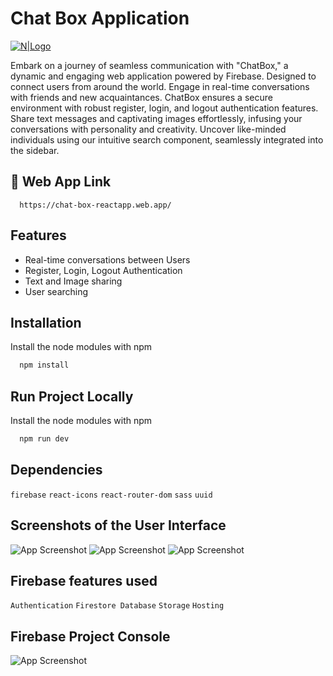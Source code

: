 # Chat Box Application

[![N|Logo](https://res.cloudinary.com/dqab7rimk/image/upload/v1692948276/codepen/chatbox-readme_ehtwhc.png)](https://chat-box-reactapp.web.app/)

Embark on a journey of seamless communication with "ChatBox," a dynamic and engaging web application powered by Firebase. Designed to connect users from around the world. Engage in real-time conversations with friends and new acquaintances. ChatBox ensures a secure environment with robust register, login, and logout authentication features. Share text messages and captivating images effortlessly, infusing your conversations with personality and creativity. Uncover like-minded individuals using our intuitive search component, seamlessly integrated into the sidebar.

## 🔗 Web App Link
```
  https://chat-box-reactapp.web.app/
```

## Features

- Real-time conversations between Users
- Register, Login, Logout Authentication
- Text and Image sharing
- User searching

## Installation
Install the node modules with npm
```bash
  npm install
```

## Run Project Locally
Install the node modules with npm
```bash
  npm run dev
```
## Dependencies

`firebase`
`react-icons`
`react-router-dom`
`sass`
`uuid`
## Screenshots of the User Interface

![App Screenshot](https://res.cloudinary.com/dqab7rimk/image/upload/v1692948884/codepen/chatbox2_jrlwci.jpg)
![App Screenshot](https://res.cloudinary.com/dqab7rimk/image/upload/v1692948884/codepen/chatbox1_mj3jc5.jpg)
![App Screenshot](https://res.cloudinary.com/dqab7rimk/image/upload/v1692948883/codepen/chatbox3_ien29w.jpg)


## Firebase features used

`Authentication`
`Firestore Database`
`Storage`
`Hosting`

## Firebase Project Console

![App Screenshot](https://res.cloudinary.com/dqab7rimk/image/upload/v1692949224/codepen/firebase-console_jkoey4.png)
